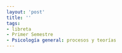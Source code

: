 ```yaml
---
layout: 'post'
title: ''
tags:
- libreta
- Primer Semestre
- Psicología general: procesos y teorías
---
```


